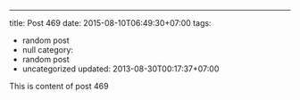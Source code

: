 ---
title: Post 469
date: 2015-08-10T06:49:30+07:00
tags:
  - random post
  - null
category:
  - random post
  - uncategorized
updated: 2013-08-30T00:17:37+07:00

This is content of post 469